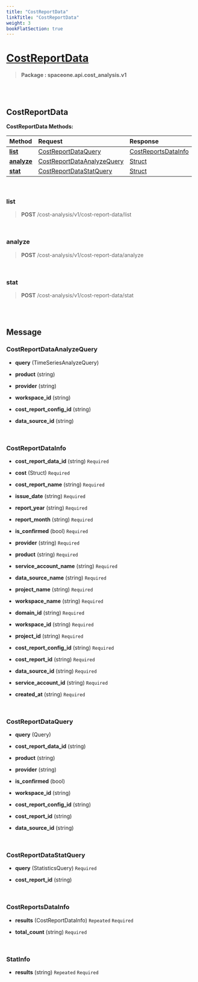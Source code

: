 ```yaml
---
title: "CostReportData"
linkTitle: "CostReportData"
weight: 3
bookFlatSection: true
---
```

# [CostReportData](#CostReportData)



>  **Package : spaceone.api.cost_analysis.v1**

<br>
<br>

## CostReportData





**CostReportData Methods:**


| Method | Request | Response |
| :----- | :-------- | :-------- |
| [**list**](./CostReportData#list) | [CostReportDataQuery](CostReportData#costreportdataquery) | [CostReportsDataInfo](CostReportData#costreportsdatainfo) |
| [**analyze**](./CostReportData#analyze) | [CostReportDataAnalyzeQuery](CostReportData#costreportdataanalyzequery) | [Struct](CostReportData#struct) |
| [**stat**](./CostReportData#stat) | [CostReportDataStatQuery](CostReportData#costreportdatastatquery) | [Struct](CostReportData#struct) |



    
<br>

### list





> **POST** /cost-analysis/v1/cost-report-data/list
>






    
<br>

### analyze





> **POST** /cost-analysis/v1/cost-report-data/analyze
>






    
<br>

### stat





> **POST** /cost-analysis/v1/cost-report-data/stat
>






    


<br>
<br>

## Message



### CostReportDataAnalyzeQuery
* **query** (TimeSeriesAnalyzeQuery)  

    
* **product** (string)  

    
* **provider** (string)  

    
* **workspace_id** (string)  

    
* **cost_report_config_id** (string)  

    
* **data_source_id** (string)  

    <br>

### CostReportDataInfo
* **cost_report_data_id** (string)   `Required` 

    
* **cost** (Struct)   `Required` 

    
* **cost_report_name** (string)   `Required` 

    
* **issue_date** (string)   `Required` 

    
* **report_year** (string)   `Required` 

    
* **report_month** (string)   `Required` 

    
* **is_confirmed** (bool)   `Required` 

    
* **provider** (string)   `Required` 

    
* **product** (string)   `Required` 

    
* **service_account_name** (string)   `Required` 

    
* **data_source_name** (string)   `Required` 

    
* **project_name** (string)   `Required` 

    
* **workspace_name** (string)   `Required` 

    
* **domain_id** (string)   `Required` 

    
* **workspace_id** (string)   `Required` 

    
* **project_id** (string)   `Required` 

    
* **cost_report_config_id** (string)   `Required` 

    
* **cost_report_id** (string)   `Required` 

    
* **data_source_id** (string)   `Required` 

    
* **service_account_id** (string)   `Required` 

    
* **created_at** (string)   `Required` 

    <br>

### CostReportDataQuery
* **query** (Query)  

    
* **cost_report_data_id** (string)  

    
* **product** (string)  

    
* **provider** (string)  

    
* **is_confirmed** (bool)  

    
* **workspace_id** (string)  

    
* **cost_report_config_id** (string)  

    
* **cost_report_id** (string)  

    
* **data_source_id** (string)  

    <br>

### CostReportDataStatQuery
* **query** (StatisticsQuery)   `Required` 

    
* **cost_report_id** (string)  

    <br>

### CostReportsDataInfo
* **results** (CostReportDataInfo)  `Repeated`    `Required` 

    
* **total_count** (string)   `Required` 

    <br>

### StatInfo
* **results** (string)  `Repeated`    `Required` 

    <br>
